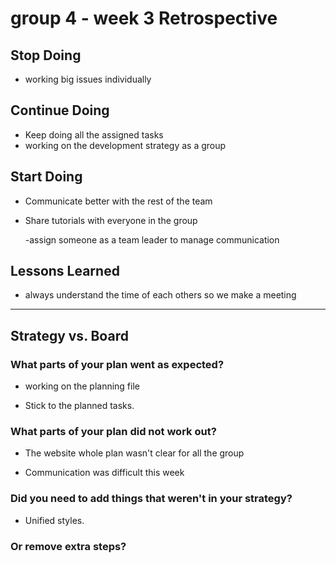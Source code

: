 # group 4 - week 3 Retrospective

## Stop Doing

- working big issues individually

## Continue Doing

- Keep doing all the assigned tasks
- working on the development strategy as a group

## Start Doing

- Communicate better with the rest of the team

- Share tutorials with everyone in the group
  
  -assign someone as a team leader to manage communication 
  

## Lessons Learned

- always understand the time of each others so we make a meeting

---

## Strategy vs. Board



### What parts of your plan went as expected?

- working on the planning file 

- Stick to the planned tasks.

### What parts of your plan did not work out?

- The website whole plan wasn't clear for all the group

- Communication was difficult this week

### Did you need to add things that weren't in your strategy?

- Unified styles.


### Or remove extra steps?